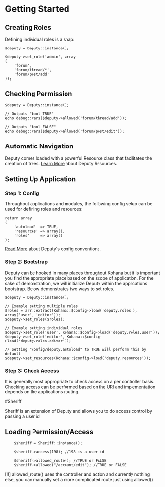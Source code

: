 # Getting Started

## Creating Roles

Defining individual roles is a snap:

	$deputy = Deputy::instance();
	
	$deputy->set_role('admin', array
	(
		'forum',
		'forum/thread/*',
		'forum/post/add'
	));

## Checking Permission

	$deputy = Deputy::instance();

	// Outputs "bool TRUE"
	echo debug::vars($deputy->allowed('forum/thread/add'));
	
	// Outputs "bool FALSE"
	echo debug::vars($deputy->allowed('forum/post/edit'));

## Automatic Navigation

Deputy comes loaded with a powerful Resource class that facilitates the creation of trees. 
[Learn More](resources) about Deputy Resources.

## Setting Up Application

### Step 1: Config

Throughout applications and modules, the following config setup can be used for defining roles and resources:

	return array
	(
		'autoload'	=> TRUE,
		'resources' => array(),
		'roles'		=> array()
	);
	
[Read More](config) about Deputy's config conventions.

### Step 2: Bootstrap

Deputy can be hooked in many places throughout Kohana but it is important you find the appropriate 
place based on the scope of application. For the sake of demonstration, we will initialize Deputy 
within the applications bootstrap. Below demonstrates two ways to set roles.

	$deputy = Deputy::instance();

	// Example setting multiple roles
	$roles = arr::extract(Kohana::$config->load('deputy.roles'), array('user', 'editor'));
	$deputy->set_roles($roles);
	
	// Example setting individual roles
	$deputy->set_role('user', Kohana::$config->load('deputy.roles.user'));
	$deputy->set_role('editor', Kohana::$config->load('deputy.roles.editor'));
	
	// Setting "config/deputy.autoload" to TRUE will perform this by default
	$deputy->set_resources(Kohana::$config->load('deputy.resources'));
	
### Step 3: Check Access

It is generally most appropriate to check access on a per controller basis. Checking access can be 
performed based on the URI and implementation depends on the applications routing.


#Sheriff

Sheriff is an extension of Deputy and allows you to do access control by passing a user id

## Loading Permission/Access

~~~
	$sheriff = Sheriff::instance();
	 
	$sheriff->access(198); //198 is a user id
	
	$sheriff->allowed_route(); //TRUE or FALSE 
	$sheriff->allowed("/account/edit"); //TRUE or FALSE
~~~
 
[!!] allowed_route() uses the controller and action and currently nothing else, you can manually set a more complicated route just using allowed()
